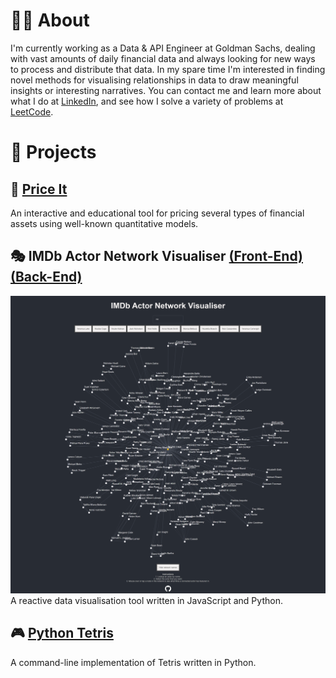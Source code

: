 
# 👨‍💻 About
I'm currently working as a Data & API Engineer at Goldman Sachs, dealing with vast amounts of daily financial data and always looking for new ways to process and distribute that data. In my spare time I'm interested in finding novel methods for visualising relationships in data to draw meaningful insights or interesting narratives.
You can contact me and learn more about what I do at [LinkedIn](https://www.linkedin.com/in/amro-nagdy-453131b3/), and see how I solve a variety of problems at [LeetCode](https://leetcode.com/amronagdy/).

# 🎨 Projects

## 💸 [Price It](https://github.com/AmroNagdy/price-it)
An interactive and educational tool for pricing several types of financial assets using well-known quantitative models.

## 🎭 IMDb Actor Network Visualiser [(Front-End)](https://github.com/AmroNagdy/imdb-actor-network-visualiser-front) [(Back-End)](https://github.com/AmroNagdy/imdb-actor-network-visualiser-back)
![IMDb Actor Network Visualiser example](https://github.com/AmroNagdy/AmroNagdy/blob/master/IMDb%20Actor%20Network%20Visualiser.png?raw=true)
A reactive data visualisation tool written in JavaScript and Python.

## 🎮 [Python Tetris](https://github.com/AmroNagdy/python-tetris)
A command-line implementation of Tetris written in Python.
